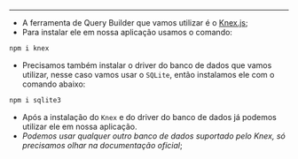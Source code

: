___
- A ferramenta de Query Builder que vamos utilizar é o [Knex.js](https://knexjs.org/guide/query-builder.html);
- Para instalar ele em nossa aplicação usamos o comando:
```sh
npm i knex
```
- Precisamos também instalar o driver do banco de dados que vamos utilizar, nesse caso vamos usar o `SQLite`, então instalamos ele com o comando abaixo:
```sh
npm i sqlite3
```
- Após a instalação do `Knex` e do driver do banco de dados já podemos utilizar ele em nossa aplicação.
- *Podemos usar qualquer outro banco de dados suportado pelo Knex, só precisamos olhar na documentação oficial*;